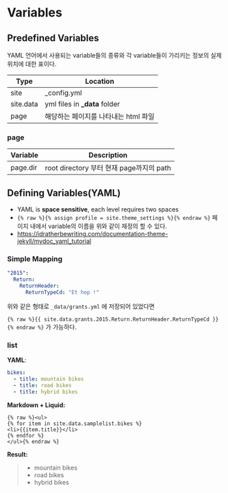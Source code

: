 # Variables

## Predefined Variables

YAML 언어에서 사용되는 variable들의 종류와 각 variable들이 가리키는 정보의 실제 위치에 대한 표이다. 

| Type      | Location                             |
| --------- | ------------------------------------ |
| site      | _config.yml                          |
| site.data | yml files in **_data** folder        |
| page      | 해당하는 페이지를 나타내는 html 파일 |

### page

| Variable | Description                              |
| -------- | ---------------------------------------- |
| page.dir | root directory 부터 현재 page까지의 path |



## Defining Variables(YAML)

- YAML is **space sensitive**, each level requires two spaces
- `{% raw %}{% assign profile = site.theme_settings %}{% endraw %}` 페이지 내에서 variable의 이름을 위와 같이 재정의 할 수 있다.
- https://idratherbewriting.com/documentation-theme-jekyll/mydoc_yaml_tutorial

### Simple Mapping

```yaml
"2015":
  Return:
    ReturnHeader:
      ReturnTypeCd: "Et hop !"
```

위와 같은 형태로 `_data/grants.yml` 에 저장되어 있었다면

`{% raw %}{{ site.data.grants.2015.Return.ReturnHeader.ReturnTypeCd }}{% endraw %}` 가 가능하다. 

### list

**YAML**:

```yaml
bikes:
  - title: mountain bikes
  - title: road bikes
  - title: hybrid bikes
```

**Markdown + Liquid:**

```
{% raw %}<ul>
{% for item in site.data.samplelist.bikes %}
<li>{{item.title}}</li>
{% endfor %}
</ul>{% endraw %}
```

**Result:**

>- mountain bikes
>- road bikes
>- hybrid bikes

